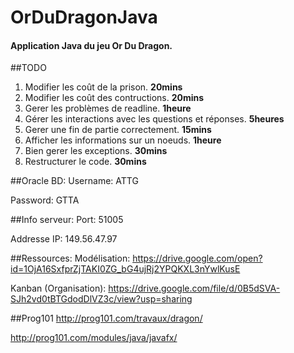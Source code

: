 # OrDuDragonJava
#### Application Java du jeu Or Du Dragon.

##TODO
1. Modifier les coût de la prison. **20mins**
2. Modifier les coût des contructions. **20mins**
3. Gerer les problèmes de readline. **1heure**
4. Gérer les interactions avec les questions et réponses. **5heures**
5. Gerer une fin de partie correctement. **15mins**
6. Afficher les informations sur un noeuds. **1heure**
7. Bien gerer les exceptions. **30mins**
8. Restructurer le code. **30mins**

##Oracle BD: 
Username: ATTG

Password: GTTA

##Info serveur:
Port: 51005

Addresse IP: 149.56.47.97

##Ressources:
Modélisation: https://drive.google.com/open?id=1OjA16SxfprZjTAKI0ZG_bG4ujRj2YPQKXL3nYwlKusE

Kanban (Organisation): https://drive.google.com/file/d/0B5dSVA-SJh2vd0tBTGdodDlVZ3c/view?usp=sharing

##Prog101
http://prog101.com/travaux/dragon/

http://prog101.com/modules/java/javafx/
